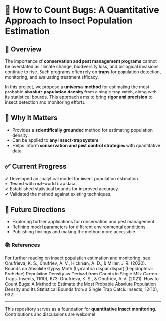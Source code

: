 # 🐞 How to Count Bugs: A Quantitative Approach to Insect Population Estimation  

## 📌 Overview  
The importance of **conservation and pest management programs** cannot be overstated as climate change, biodiversity loss, and biological invasions continue to rise. Such programs often rely on **traps** for population detection, monitoring, and evaluating treatment efficacy.  

In this project, we propose a **universal method** for estimating the most probable **absolute population density** from a single trap catch, along with its statistical bounds. This approach aims to bring **rigor and precision** to insect detection and monitoring efforts.  

## 🔬 Why It Matters  
- Provides a **scientifically grounded** method for estimating population density.  
- Can be applied to **any insect-trap system**.  
- Helps inform **conservation and pest control strategies** with quantitative data.  

## ✅ Current Progress  
✔ Developed an analytical model for insect population estimation.  
✔ Tested with real-world trap data.  
✔ Established statistical bounds for improved accuracy.  
✔ Validated the method against existing techniques.  

## 📌 Future Directions  
- Exploring further applications for conservation and pest management.  
- Refining model parameters for different environmental conditions.  
- Publishing findings and making the method more accessible.

### 📚 References
For further reading on insect population estimation and monitoring, see:
Onufrieva, K. S., Onufriev, A. V., Hickman, A. D., & Miller, J. R. (2020). Bounds on Absolute Gypsy Moth (Lymantria dispar dispar) (Lepidoptera: Erebidae) Population Density as Derived from Counts in Single Milk Carton Traps. Insects, 11(10), 673.
Onufrieva, K. S., & Onufriev, A. V. (2021). How to Count Bugs: A Method to Estimate the Most Probable Absolute Population Density and Its Statistical Bounds from a Single Trap Catch. Insects, 12(10), 932.



---

This repository serves as a foundation for **quantitative insect monitoring**. Contributions and discussions are welcome!  
